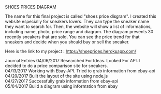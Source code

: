 SHOES PRICES DIAGRAM

The name for this final project is called "shoes price disgram". I created this website especially for sneakers lovers. They can type the sneaker name they want to search for. Then, the website will show a list of informations, including name, photo, price range and diagram. The diagram presents 30 recently sneakers that are sold. You can see the price trend for that sneakers and decide when you should buy or sell the sneaker.  

Here is the link to my project :  https://shoeprices.herokuapp.com/

Journal Entries
04/06/2017 Researched For Ideas. Looked For API. I decided to do a price comparison site for sneakers.<br>
04/13/2017 Working with Ebay-API. Tried to grab information from ebay-api <br>
04/20/2017 Built the layout of the site using node.js <br>
04/27/2017 Successfully grab information from ebay-api <br>
05/04/2017 Build a diagram using information from ebay <br>

